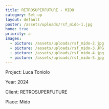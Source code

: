 ```yaml
---
title: RETROSUPERFUTURE - MIDO
category: Set-up
layout: default
poster: /assets/uploads/rsf_mido-1.jpg
home: true
priority: a
images:
  - picture: /assets/uploads/rsf_mido-2.jpg
  - picture: /assets/uploads/rsf_mido-3.JPG
  - picture: /assets/uploads/rsf_mido-4.jpg
  - picture: /assets/uploads/rsf_mido-5.jpg
---
```

Project: Luca Toniolo

Year: 2024

Client: RETROSUPERFUTURE

Place: Mido

